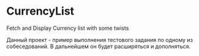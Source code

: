 # CurrencyList
Fetch and Display Currency list with some twists

Данный проект - пример выполнения тестового задания по одному из собеседований. В дальнейшем он будет расширяться и дополняться.
